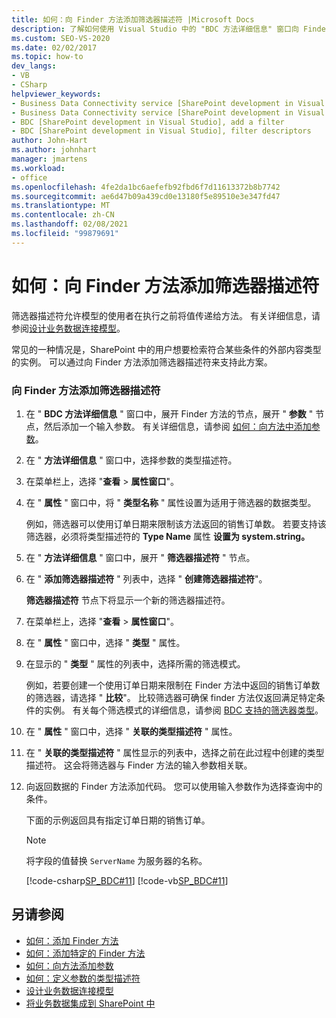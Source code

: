 ```yaml
---
title: 如何：向 Finder 方法添加筛选器描述符 |Microsoft Docs
description: 了解如何使用 Visual Studio 中的 "BDC 方法详细信息" 窗口向 Finder 方法添加筛选器描述符。
ms.custom: SEO-VS-2020
ms.date: 02/02/2017
ms.topic: how-to
dev_langs:
- VB
- CSharp
helpviewer_keywords:
- Business Data Connectivity service [SharePoint development in Visual Studio], filter descriptors
- Business Data Connectivity service [SharePoint development in Visual Studio], add a filter
- BDC [SharePoint development in Visual Studio], add a filter
- BDC [SharePoint development in Visual Studio], filter descriptors
author: John-Hart
ms.author: johnhart
manager: jmartens
ms.workload:
- office
ms.openlocfilehash: 4fe2da1bc6aefefb92fbd6f7d11613372b8b7742
ms.sourcegitcommit: ae6d47b09a439cd0e13180f5e89510e3e347fd47
ms.translationtype: MT
ms.contentlocale: zh-CN
ms.lasthandoff: 02/08/2021
ms.locfileid: "99879691"
---
```

# <a name="how-to-add-a-filter-descriptor-to-a-finder-method"></a>如何：向 Finder 方法添加筛选器描述符
  筛选器描述符允许模型的使用者在执行之前将值传递给方法。 有关详细信息，请参阅[设计业务数据连接模型](../sharepoint/designing-a-business-data-connectivity-model.md)。

 常见的一种情况是，SharePoint 中的用户想要检索符合某些条件的外部内容类型的实例。 可以通过向 Finder 方法添加筛选器描述符来支持此方案。

### <a name="to-add-a-filter-descriptor-to-a-finder-method"></a>向 Finder 方法添加筛选器描述符

1. 在 " **BDC 方法详细信息** " 窗口中，展开 Finder 方法的节点，展开 " **参数** " 节点，然后添加一个输入参数。 有关详细信息，请参阅 [如何：向方法中添加参数](../sharepoint/how-to-add-a-parameter-to-a-method.md)。

2. 在 " **方法详细信息** " 窗口中，选择参数的类型描述符。

3. 在菜单栏上，选择 "**查看**  >  **属性窗口**"。

4. 在 " **属性** " 窗口中，将 " **类型名称** " 属性设置为适用于筛选器的数据类型。

     例如，筛选器可以使用订单日期来限制该方法返回的销售订单数。 若要支持该筛选器，必须将类型描述符的 **Type Name** 属性 **设置为 system.string。**

5. 在 " **方法详细信息** " 窗口中，展开 " **筛选器描述符** " 节点。

6. 在 " **添加筛选器描述符** " 列表中，选择 " **创建筛选器描述符**"。

     **筛选器描述符** 节点下将显示一个新的筛选器描述符。

7. 在菜单栏上，选择 "**查看**  >  **属性窗口**"。

8. 在 " **属性** " 窗口中，选择 " **类型** " 属性。

9. 在显示的 " **类型** " 属性的列表中，选择所需的筛选模式。

     例如，若要创建一个使用订单日期来限制在 Finder 方法中返回的销售订单数的筛选器，请选择 " **比较**"。 比较筛选器可确保 finder 方法仅返回满足特定条件的实例。 有关每个筛选模式的详细信息，请参阅 [BDC 支持的筛选器类型](/previous-versions/office/developer/sharepoint-2010/ee556392(v=office.14))。

10. 在 " **属性** " 窗口中，选择 " **关联的类型描述符** " 属性。

11. 在 " **关联的类型描述符** " 属性显示的列表中，选择之前在此过程中创建的类型描述符。 这会将筛选器与 Finder 方法的输入参数相关联。

12. 向返回数据的 Finder 方法添加代码。 您可以使用输入参数作为选择查询中的条件。

     下面的示例返回具有指定订单日期的销售订单。

    > [!NOTE]
    > 将字段的值替换 `ServerName` 为服务器的名称。

     [!code-csharp[SP_BDC#11](../sharepoint/codesnippet/CSharp/SP_BDC/bdcmodel1/salesorderservice.cs#11)]
     [!code-vb[SP_BDC#11](../sharepoint/codesnippet/VisualBasic/sp_bdc/bdcmodel1/salesorderservice.vb#11)]

## <a name="see-also"></a>另请参阅
- [如何：添加 Finder 方法](../sharepoint/how-to-add-a-finder-method.md)
- [如何：添加特定的 Finder 方法](../sharepoint/how-to-add-a-specific-finder-method.md)
- [如何：向方法添加参数](../sharepoint/how-to-add-a-parameter-to-a-method.md)
- [如何：定义参数的类型描述符](../sharepoint/how-to-define-the-type-descriptor-of-a-parameter.md)
- [设计业务数据连接模型](../sharepoint/designing-a-business-data-connectivity-model.md)
- [将业务数据集成到 SharePoint 中](../sharepoint/integrating-business-data-into-sharepoint.md)
